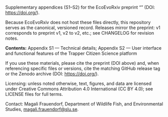 Supplementary appendices (S1–S2) for the EcoEvoRxiv preprint “<Preprint Title>” (DOI: https://doi.org/<preprint-doi>). 

Because EcoEvoRxiv does not host these files directly, this repository serves as the canonical, versioned record. Releases mirror the preprint: v1 corresponds to preprint v1, v2 to v2, etc.; see CHANGELOG for revision notes. 


__Contents:__ Appendix S1 — Technical details; Appendix S2 — User interface and functional features of the Trapper Citizen Science platform

If you use these materials, please cite the preprint (DOI above) and, when referencing specific files or versions, cite the matching GitHub release tag or the Zenodo archive (DOI: https://doi.org/<zenodo-doi>). 

Licensing: unless noted otherwise, text, figures, and data are licensed under Creative Commons Attribution 4.0 International (CC BY 4.0); see LICENSE files for full terms. 

Contact: Magali Frauendorf, Department of Wildlife Fish, and Environmental Studies, magali.frauendorf@slu.se.
